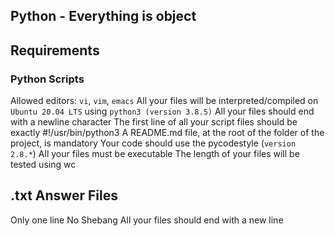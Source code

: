 ## Python - Everything is object

## Requirements
### Python Scripts
Allowed editors: `vi`, `vim`, `emacs`
All your files will be interpreted/compiled on `Ubuntu 20.04 LTS` using `python3 (version 3.8.5)`
All your files should end with a newline character
The first line of all your script files should be exactly #!/usr/bin/python3
A README.md file, at the root of the folder of the project, is mandatory
Your code should use the pycodestyle (`version 2.8.*`)
All your files must be executable
The length of your files will be tested using wc

## .txt Answer Files
Only one line
No Shebang
All your files should end with a new line
